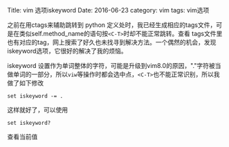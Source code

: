 Title: vim 选项iskeyword
Date: 2016-06-23
category: vim
tags: vim选项

之前在用ctags来辅助跳转到 python 定义处时，我已经生成相应的tags文件，可是在类似self.method_name的语句按`<C-T>`时却不能正常跳转。查看
tags文件里也有对应的tag，网上搜索了好久也未找寻到解决方法。一个偶然的机会，发现iskeyword选项，它很好的解决了我的烦恼。

iskeyword 设置作为单词整体的字符，可能是升级到vim8.0的原因，"."字符被当做单词的一部分，所以`viw`等操作时都会选中点，`<C-T>`也不能正常识别，所以我做了如下修改

```shell
set iskeyword -= .
```
这样就好了，可以使用
```
set iskeyword?
```
查看当前值
